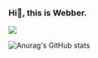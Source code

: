 ### Hi👋, this is Webber.

![](https://komarev.com/ghpvc/?username=Webber29&color=4169E1)

![Anurag's GitHub stats](https://github-readme-stats.vercel.app/api?username=Webber29&theme=transparent&show_icons=true)
<!--
**Webber29/Webber29** is a ✨ _special_ ✨ repository because its `README.md` (this file) appears on your GitHub profile.

Here are some ideas to get you started:

- 🔭 I’m currently working on ...
- 🌱 I’m currently learning ...
- 👯 I’m looking to collaborate on ...
- 🤔 I’m looking for help with ...
- 💬 Ask me about ...
- 📫 How to reach me: ...
- 😄 Pronouns: ...
- ⚡ Fun fact: ...
-->
